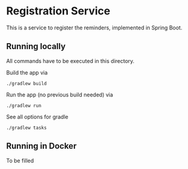 # Registration Service

This is a service to register the reminders, implemented in Spring Boot.

## Running locally
All commands have to be executed in this directory.

Build the app via
```
./gradlew build
```

Run the app (no previous build needed) via
```
./gradlew run
```

See all options for gradle
```
./gradlew tasks
```

## Running in Docker
To be filled
